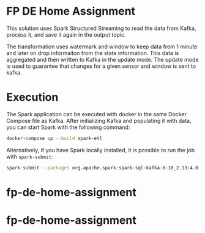 # FP DE Home Assignment

This solution uses Spark Structured Streaming to read the data from Kafka, process it, and save it again in the output topic. 

The transformation uses watermark and window to keep data from 1 minute and later on drop informaiton from the state information. This data is aggregated and then written to Kafka in the update mode. The update mode is used to guarantee that changes for a given sensor and window is sent to kafka.



# Execution

The Spark application can be executed with docker in the same Docker Compose file as Kafka. After initializing Kafka and populating it with data, you can start Spark with the following command: 

```bash
docker-compose up --build spark-etl
```


Alternatively, if you have Spark locally installed, it is possible to run the job with `spark-submit`:

```bash
spark-submit --packages org.apache.spark:spark-sql-kafka-0-10_2.13:4.0.1 --jars spark/jars/spark-streaming-kafka-0-10_2.13-4.0.1.jar  src/main.py
```
# fp-de-home-assignment
# fp-de-home-assignment
